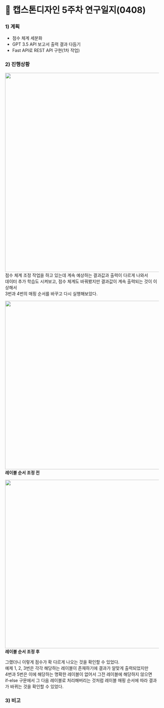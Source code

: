 # 📑 캡스톤디자인 5주차 연구일지(0408)

### 1) 계획
- 점수 체계 세분화
- GPT 3.5 API 보고서 출력 결과 다듬기
- Fast API로 REST API 구현(1차 작업)

### 2) 진행상황
<img src="https://github.com/user-attachments/assets/12436cb0-2145-45ae-8ed6-2e00eff99e75" width="650"><br>
점수 체계 조정 작업을 하고 있는데 계속 예상하는 결과값과 출력이 다르게 나와서<br>
데이터 추가 학습도 시켜보고, 점수 체계도 바꿔봤지만 결과값이 계속 출력되는 것이 이상해서<br>
3번과 4번의 매핑 순서를 바꾸고 다시 실행해보았다.<br>

<img src="https://github.com/user-attachments/assets/32602fdc-7ec4-4852-bdb5-6ce97ee3fcaf" width="550"><br>
<b>레이블 순서 조정 전</b><br>

<img src="https://github.com/user-attachments/assets/c1e0fd4a-8af6-4b0a-b6a3-c96a794ab794" width="550"><br>
<b>레이블 순서 조정 후</b><br>

그랬더니 이렇게 점수가 확 다르게 나오는 것을 확인할 수 있었다.<br>
예제 1, 2, 3번은 각각 해당하는 레이블이 존재하기에 결과가 알맞게 출력되었지만<br>
4번과 5번은 이에 해당하는 명확한 레이블이 없어서 그전 레이블에 해당하지 않으면<br>
if-else 구문에서 그 다음 레이블로 처리해버리는 것처럼 레이블 매핑 순서에 따라 결과가 바뀌는 것을 확인할 수 있었다.<br>



### 3) 비고
